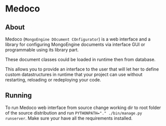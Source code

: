 # Medoco

## About

Medoco (`MongoEngine DOcument COnfigurator`) is a web interface and a library for configuring MongoEngine documents via interface GUI or programmable using its library part.

These document classes could be loaded in runtime then from database.

This allows you to provide an interface to the user that will let her to define custom datastructures in runtime that your project can use without restarting, reloading or redeploying your code.


## Running

To run Medoco web interface from source change working dir to root folder of the source distribution and run `PYTHONPATH="." ./bin/manage.py runserver`. Make sure your have all the requirements installed.

